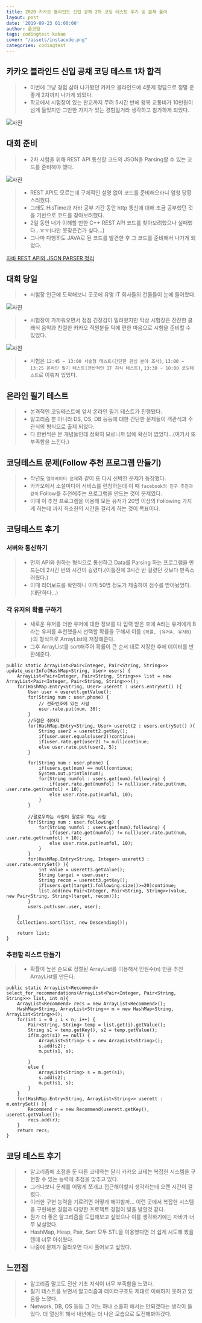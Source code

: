 ```yaml
---
title: 2020 카카오 블라인드 신입 공채 2차 코딩 테스트 후기 및 문제 풀이
layout: post
date: '2019-09-23 01:00:00'
author: 줌코딩
tags: codingtest kakao
cover: "/assets/instacode.png"
categories: codingtest
---
```


## 카카오 블라인드 신입 공채 코딩 테스트 1차 합격

>* 이번에 그냥 경험 삼아 나가봤던 카카오 블라인드에 4문제 정답으로 정말 운좋게 2차까지 나가게 되었다.
>* 학교에서 시험장이 있는 판교까지 무려 5시간 반에 왕복 교통비가 10만원이 넘게 들었지만 그만한 가치가 있는 경험일거라 생각하고 참가하게 되었다.

![사진](/assets/2020-kakao-blind-1.jpg)

## 대회 준비

>* 2차 시험을 위해 REST API 통신할 코드와 JSON을 Parsing할 수 있는 코드를 준비해야 했다.

![사진](/assets/rest-json-1.png)

>* REST API도 모르는데 구체적인 설명 없이 코드를 준비해오라니 엄청 당황스러웠다.
>* 그래도 HisTime과 자바 공부 기간 동안 http 통신에 대해 조금 공부했던 것을 기반으로 코드를 찾아보려했다.
>* 2일 동안 내가 이해할 만한 C++ REST API 코드를 찾아보려했으나 실패했다...ㅠㅠ(나만 못찾은건가 싶다...)
>* 그나마 다행히도 JAVA로 된 코드를 발견한 후 그 코드를 준비해서 나가게 되었다.

[자바 REST API와 JSON PARSER 정리](https://zoomkoding.github.io/java/codingtest/2019/09/20/REST-JSON.html)

## 대회 당일

>* 시험장 인근에 도착해보니 곳곳에 유명 IT 회사들의 건물들이 눈에 들어왔다.

![사진](/assets/2020-kakao-blind-2.jpeg)

>* 시험장이 가까워오면서 점점 긴장감이 밀려왔지만 막상 시험장은 잔잔한 클래식 음악과 친절한 카카오 직원분들 덕에 편한 마음으로 시험을 준비할 수 있었다.

![사진](/assets/2020-kakao-blind-3.jpeg)

>* 시험은 `12:45 ~ 13:00 서술형 테스트(간단한 관심 분야 조사)`, `13:00 ~ 13:25 온라인 필기 테스트(전반적인 IT 지식 테스트)`, `13:30 ~ 18:00 코딩테스트`로 이뤄져 있었다.

## 온라인 필기 테스트

>* 본격적인 코딩테스트에 앞서 온라인 필기 테스트가 진행됐다.
>* 알고리즘 뿐 아니라 DS, OS, DB 등등에 대한 간단한 문제들이 객관식과 주관식의 형식으로 출제 되었다.
>* 다 한번씩은 본 개념들인데 정확히 모르니까 답에 확신이 없었다...(여기서 또 부족함을 느낀다.)

## 코딩테스트 문제(Follow 추천 프로그램 만들기)

>* 작년도 `엘레베이터 문제`와 같이 또 다시 신박한 문제가 등장했다.
>* 카카오에서 소셜미디어 서비스를 런칭하는데 이 때 `facebook의 친구 추천과 같이` Follow를 추천해주는 프로그램을 만드는 것이 문제였다.
>* 이때 이 추천 프로그램을 이용해 모든 유저가 20명 이상의 Following 가지게 하는데 까지 최소한의 시간을 걸리게 하는 것이 목표이다.

## 코딩테스트 후기

### 서버와 통신하기

>* 먼저 API와 원하는 형식으로 통신하고 Data를 Parsing 하는 프로그램을 만드는데 2시간 반의 시간이 걸렸다.(이틀전에 3시간 반 걸렸던 것보다 만족스러웠다.)
>* 이때 리더보드를 확인하니 이미 50명 정도가 제출하여 점수를 받아놨었다.(대단하다...)

### 각 유저의 확률 구하기

>* 새로운 유저를 더한 유저에 대한 정보를 다 입력 받은 후에 A라는 유저에게 B라는 유저를 추천했을시 선택할 확률을 구해서 이를 `{확률, {유저A, 유저B} }`의 형식으로 ArrayList에 저장해준다.
>* 그후 ArrayList를 sort해주어 확률이 큰 순서 대로 저장한 후에 데이터를 반환해준다.

    public static ArrayList<Pair<Integer, Pair<String, String>>> update_userInfo(HashMap<String, User> users) {
        ArrayList<Pair<Integer, Pair<String, String>>> list = new ArrayList<Pair<Integer, Pair<String, String>>>();
        for(HashMap.Entry<String, User> userett : users.entrySet() ){
            User user = userett.getValue();
            for(String num : user.phone) {
                // 전화번호에 있는 사람 
                user.rate.put(num, 30);
            }
            //5점은 줘야지 
            for(HashMap.Entry<String, User> userett2 : users.entrySet() ){
                String user2 = userett2.getKey();
                if(user.user.equals(user2))continue;
                if(user.rate.get(user2) != null)continue;
                else user.rate.put(user2, 5);
            }
            
            for(String num : user.phone) {
                if(users.get(num) == null)continue;
                System.out.println(num);
                for(String numfol : users.get(num).following) {
                    if(user.rate.get(numfol) != null)user.rate.put(num, user.rate.get(numfol) + 10);
                    else user.rate.put(numfol, 10);
                }
            }
            
            //팔로우하는 사람이 팔로우 하는 사람
            for(String num : user.following) {
                for(String numfol : users.get(num).following) {
                    if(user.rate.get(numfol) != null)user.rate.put(num, user.rate.get(numfol) + 10);
                    else user.rate.put(numfol, 10);
                }
            }
            for(HashMap.Entry<String, Integer> userett3 : user.rate.entrySet() ){
                int value = userett3.getValue();
                String target = user.user;
                String recom = userett3.getKey();
                if(users.get(target).following.size()>=20)continue;
                list.add(new Pair<Integer, Pair<String, String>>(value, new Pair<String, String>(target, recom)));
            }
            users.put(user.user, user);
            
        }
        Collections.sort(list, new Descending());
        
        return list;
    }

### 추천할 리스트 만들기

>* 확률이 높은 순으로 정렬된 ArrayList를 이용해서 인원수(n) 만큼 추천 ArrayList를 만든다.

    public static ArrayList<Recommend> select_for_recommendations(ArrayList<Pair<Integer, Pair<String, String>>> list, int n){
        ArrayList<Recommend> recs = new ArrayList<Recommend>();
        HashMap<String, ArrayList<String>> m = new HashMap<String, ArrayList<String>>();
        for(int i = 0 ; i < n; i++) {
            Pair<String, String> temp = list.get(i).getValue();
            String s1 = temp.getKey(), s2 = temp.getValue();
            if(m.get(s1) == null) {
                ArrayList<String> s = new ArrayList<String>();
                s.add(s2);
                m.put(s1, s);
                
            }
            else {
                ArrayList<String> s = m.get(s1);
                s.add(s2);
                m.put(s1, s);
            }
        }
        for(HashMap.Entry<String, ArrayList<String>> userett : m.entrySet() ){
            Recommend r = new Recommend(userett.getKey(), userett.getValue());
            recs.add(r);
        }
        return recs;
    }

## 코딩 테스트 후기

>* 알고리즘에 초점을 둔 다른 코테와는 달리 카카오 코테는 복잡한 시스템을 구현할 수 있는 능력에 초점을 맞추고 있다.
>* 그러다보니 문제를 어떻게 쪼개고 접근해야할지 생각하는데 오랜 시간이 걸렸다.
>* 이러한 구현 능력을 기르려면 어떻게 해야할까... 이런 곳에서 복잡한 시스템을 구현해본 경험과 다양한 프로젝트 경험이 빛을 발할것 같다.
>* 뭔가 더 좋은 알고리즘을 도입해보고 싶었으나 이를 생각하기에는 자바가 너무 낯설었다.
>* HashMap, Heap, Pair, Sort 모두 STL을 이용했다면 더 쉽게 시도해 봤을텐데 너무 아쉬웠다.
>* 나중에 문제가 올라오면 다시 풀어보고 싶었다.

## 느낀점

>* 알고리즘 말고도 전산 기초 지식이 너무 부족함을 느꼈다.
>* 필기 테스트를 보면서 알고리즘과 데이터구조도 제대로 이해하지 못하고 있음을 느꼈다.
>* Network, DB, OS 등등 그 어느 하나 소홀히 해서는 안되겠다는 생각이 들었다. 더 열심히 해서 내년에는 더 나은 모습으로 도전해봐야겠다.
